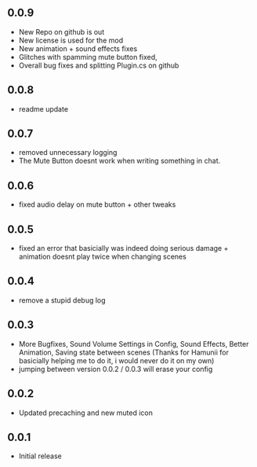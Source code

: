 ## 0.0.9
- New Repo on github is out
- New license is used for the mod
- New animation + sound effects fixes
- Glitches with spamming mute button fixed,
- Overall bug fixes and splitting Plugin.cs on github

## 0.0.8
- readme update

## 0.0.7
- removed unnecessary logging
- The Mute Button doesnt work when writing something in chat.

## 0.0.6
- fixed audio delay on mute button + other tweaks

## 0.0.5
- fixed an error that basicially was indeed doing serious damage + animation doesnt play twice when changing scenes

## 0.0.4
- remove a stupid debug log

## 0.0.3
- More Bugfixes, Sound Volume Settings in Config, Sound Effects, Better Animation, Saving state between scenes (Thanks for Hamunii for basicially helping me to do it, i would never do it on my own)
- jumping between version 0.0.2 / 0.0.3 will erase your config

## 0.0.2
- Updated precaching and new muted icon

## 0.0.1
- Initial release